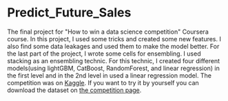 # Predict_Future_Sales
The final project for "How to win a data science competition" Coursera course.
In this project, I used some tricks and created some new features. I also find some data leakages and used them to make the model better. For the last part of the project, I wrote some cells for ensembling. I used stacking as an ensembling technic. For this technic, I created four different models(using lightGBM, CatBoost, RandomForest, and linear regression) in the first level and in the 2nd level in used a linear regression model.
The competition was on [Kaggle](https://www.kaggle.com). If you want to try it by yourself you can download the dataset on [the competition page](https://www.kaggle.com/c/competitive-data-science-predict-future-sales).
